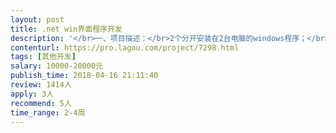 ```yaml
---                
layout: post       
title: .net win界面程序开发           
description: '</br>一、项目描述：</br>2个分开安装在2台电脑的windows程序；</br>大约10个UI界面</br>二、主要功能点：</br>读取数据库 展示数据</br>请求URL 获取数据 展示数据</br></br>三、可参考产品：</br>无，就比如QQ这种吧 但是不是很复杂</br>四、人员要求：</br>1、有开发经验；</br>2、精通.net windows 程序开发</br>3、良好的沟通能力和契约精神</br>4、有时间 后面需要碰头 现场调试一下 </br>5、必须是上海或者苏州地区</br>'     
contenturl: https://pro.lagou.com/project/7298.html      
tags: [其他开发]            
salary: 10000-20000元          
publish_time: 2018-04-16 21:11:40         
review: 1414人                   
apply: 3人                   
recommend: 5人                   
time_range: 2-4周              
---                 
```

